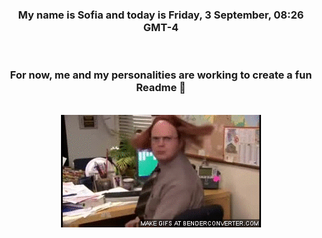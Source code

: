 


<div align="center">
<h3 >My name is Sofia and today is Friday, 3 September, 08:26 GMT-4</h3><br>
<h3 >For now, me and my personalities are working to create a fun Readme 👋
</h3><br>
<img src='img/dwight.gif' alt='working...'/>
</div>
